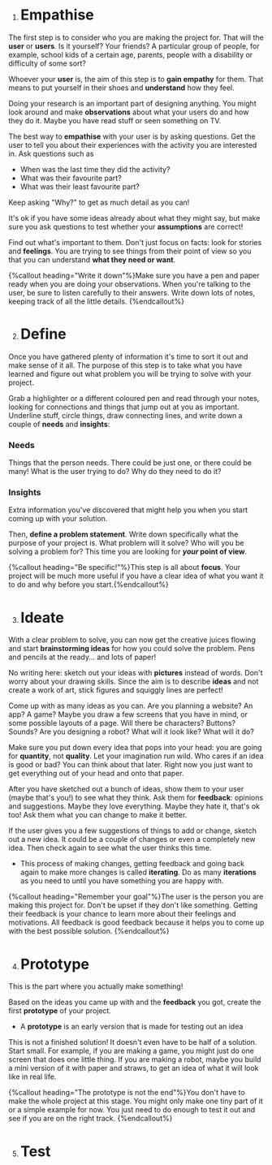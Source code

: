 1. # Empathise
 The first step is to consider who you are making the project for. That will the **user** or **users**. Is it yourself? Your friends? A particular group of people, for example, school kids of a certain age, parents, people with a disability or difficulty of some sort?
 
 Whoever your **user** is, the aim of this step is to **gain empathy** for them. That means to put yourself in their shoes and **understand** how they feel. 
 
 Doing your research is an important part of designing anything. You might look around and make **observations** about what your users do and how they do it. Maybe you have read stuff or seen something on TV.
 
  The best way to **empathise** with your user is by asking questions. Get the user to tell you about their experiences with the activity you are interested in. Ask questions such as
 * When was the last time they did the activity?
 * What was their favourite part?
 * What was their least favourite part?
 
 Keep asking "Why?" to get as much detail as you can!
 
 It's ok if you have some ideas already about what they might say, but make sure you ask questions to test whether your **assumptions** are correct!
 
 Find out what's important to them. Don't just focus on facts: look for stories and **feelings**. You are trying to see things from their point of view so you that you can understand **what they need or want**.
 
 {%callout heading="Write it down"%}Make sure you have a pen and paper ready when you are doing your observations. When you're talking to the user, be sure to listen carefully to their answers. Write down lots of notes, keeping track of all the little details. {%endcallout%}



2. # Define
 Once you have gathered plenty of information it's time to sort it out and make sense of it all. The purpose of this step is to take what you have learned and figure out what problem you will be trying to solve with your project.
 
 Grab a highlighter or a different coloured pen and read through your notes, looking for connections and things that jump out at you as important. Underline stuff, circle things, draw connecting lines, and write down a couple of **needs** and **insights**:
 
 ### Needs
 Things that the person needs. There could be just one, or there could be many! What is the user trying to do? Why do they need to do it?
 
 ### Insights
 Extra information you've discovered that might help you when you start coming up with your solution.
 
 Then, **define a problem statement**. Write down specifically what the purpose of your project is. What problem will it solve? Who will you be solving a problem for? This time you are looking for **_your_ point of view**.
 
 {%callout heading="Be specific!"%}This step is all about <b>focus</b>. Your project will be much more useful if you have a clear idea of what you want it to do and why before you start.{%endcallout%}


3. # Ideate
 With a clear problem to solve, you can now get the creative juices flowing and start **brainstorming ideas** for how you could solve the problem. Pens and pencils at the ready... and lots of paper! 
 
 No writing here: sketch out your ideas with **pictures** instead of words. Don't worry about your drawing skills. Since the aim is to describe **ideas** and not create a work of art, stick figures and squiggly lines are perfect!
 
 Come up with as many ideas as you can. Are you planning a website? An app? A game? Maybe you draw a few screens that you have in mind, or some possible layouts of a page. Will there be characters? Buttons? Sounds? Are you designing a robot? What will it look like? What will it do? 
 
 Make sure you put down every idea that pops into your head: you are going for **quantity**, not **quality**. Let your imagination run wild. Who cares if an idea is good or bad? You can think about that later. Right now you just want to get everything out of your head and onto that paper.  
 
 After you have sketched out a bunch of ideas, show them to your user \(maybe that's you!\) to see what they think. Ask them for **feedback**: opinions and suggestions. Maybe they love everything. Maybe they hate it, that's ok too! Ask them what you can change to make it better.
 
 If the user gives you a few suggestions of things to add or change, sketch out a new idea. It could be a couple of changes or even a completely new idea. Then check again to see what the user thinks this time.
  * This process of making changes, getting feedback and going back again to make more changes is called **iterating**. Do as many **iterations** as you need to until you have something you are happy with.
 
 {%callout heading="Remember your goal"%}The user is the person you are making this project for. Don't be upset if they don't like something. Getting their feedback is your chance to learn more about their feelings and motivations. All feedback is good feedback because it helps you to come up with the best possible solution. {%endcallout%}

4. # Prototype
 This is the part where you actually make something! 
 
 Based on the ideas you came up with and the **feedback** you got, create the first **prototype** of your project.
  * A **prototype** is an early version that is made for testing out an idea
 
 This is not a finished solution! It doesn't even have to be half of a solution. Start small. For example, if you are making a game, you might just do one screen that does one little thing. If you are making a robot, maybe you build a mini version of it with paper and straws, to get an idea of what it will look like in real life.
 
 {%callout heading="The prototype is not the end"%}You don't have to make the whole project at this stage. You might only make one tiny part of it or a simple example for now. You just need to do enough to test it out and see if you are on the right track. {%endcallout%}

 

5. # Test